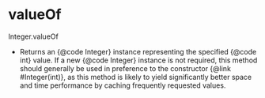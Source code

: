 # valueOf

Integer.valueOf

* Returns an {@code Integer} instance representing the specified {@code int} value. If a new {@code Integer} instance is
 not required, this method should generally be used in preference to the constructor {@link #Integer(int)}, as this 
 method is likely to yield significantly better space and time performance by caching frequently requested values.